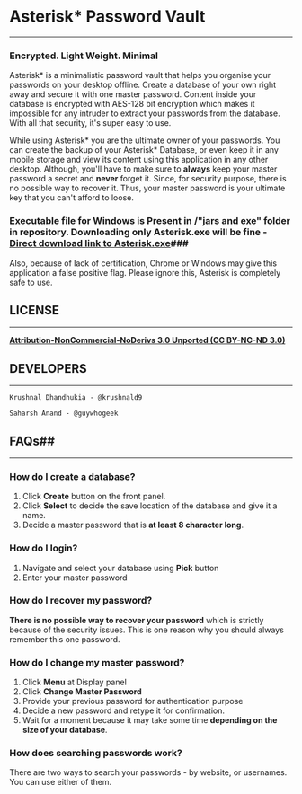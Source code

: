 # Asterisk* Password Vault #
----------------------------

### Encrypted. Light Weight. Minimal ###

Asterisk* is a minimalistic password vault that helps you organise your passwords on your desktop offline. Create a database of your own right away and secure it with one master password. Content inside your database is encrypted with AES-128 bit encryption which makes it impossible for any intruder to extract your passwords from the database. With all that security, it's super easy to use.

While using Asterisk* you are the ultimate owner of your passwords. You can create the backup of your Asterisk* Database, or even keep it in any mobile storage and view its content using this application in any other desktop. Although, you'll have to make sure to **always** keep your master password a secret and **never** forget it. Since, for security purpose, there is no possible way to recover it. Thus, your master password is your ultimate key that you can't afford to loose.

### Executable file for Windows is Present in /"jars and exe" folder in repository. Downloading only Asterisk.exe will be fine - [Direct download link to Asterisk.exe](https://bitbucket.org/asterisk_/asterisk/raw/5a7791102484e8f10a62c7d1ff9949326b76091d/jar%20and%20exe/Asterisk.exe)###

Also, because of lack of certification, Chrome or Windows may give this application a false positive flag. Please ignore this, Asterisk is completely safe to use.

## LICENSE ##
-------------

[**Attribution-NonCommercial-NoDerivs 3.0 Unported (CC BY-NC-ND 3.0)**](https://creativecommons.org/licenses/by-nc-nd/3.0/legalcode)


## DEVELOPERS ##
----------------

    Krushnal Dhandhukia - @krushnald9
    
    Saharsh Anand - @guywhogeek

## FAQs##
---------

### How do I create a database? ###

1. Click **Create** button on the front panel.
2. Click **Select** to decide the save location of the database and give it a name.
3. Decide a master password that is **at least 8 character long**.

### How do I login? ###

1. Navigate and select your database using **Pick** button
2. Enter your master password

### How do I recover my password? ###

**There is no possible way to recover your password** which is strictly because of the security issues.
This is one reason why you should always remember this one password.

### How do I change my master password? ###

1. Click **Menu** at Display panel
2. Click **Change Master Password**
3. Provide your previous password for authentication purpose
4. Decide a new password and retype it for confirmation.
5. Wait for a moment because it may take some time **depending on the size of your database**.


### How does searching passwords work? ###

There are two ways to search your passwords - by website, or usernames. You can use either of them.